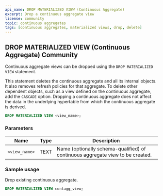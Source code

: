 ```yaml
---
api_name: DROP MATERIALIZED VIEW (Continuous Aggregate)
excerpt: Drop a continuous aggregate view
license: community
topic: continuous aggregates
tags: [continuous aggregates, materialized views, drop, delete]
---
```


## DROP MATERIALIZED VIEW (Continuous Aggregate) <tag type="community">Community</tag> 
Continuous aggregate views can be dropped using the `DROP MATERIALIZED VIEW` statement.

This statement deletes the continuous aggregate and all its internal
objects. It also removes refresh policies for that
aggregate. To delete other dependent objects, such as a view
defined on the continuous aggregate, add the `CASCADE`
option. Dropping a continuous aggregate does not affect the data in
the underlying hypertable from which the continuous aggregate is
derived.

``` sql
DROP MATERIALIZED VIEW <view_name>;
```
### Parameters
|Name|Type|Description|
|---|---|---|
| `<view_name>` | TEXT | Name (optionally schema-qualified) of continuous aggregate view to be created.|

### Sample usage 
Drop existing continuous aggregate.

```sql
DROP MATERIALIZED VIEW contagg_view;
```
